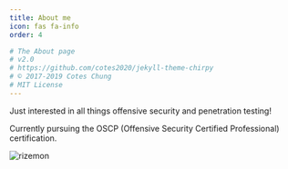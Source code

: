 ```yaml
---
title: About me
icon: fas fa-info
order: 4

# The About page
# v2.0
# https://github.com/cotes2020/jekyll-theme-chirpy
# © 2017-2019 Cotes Chung
# MIT License
---
```


Just interested in all things offensive security and penetration testing! 

Currently pursuing the OSCP (Offensive Security Certified Professional) certification.

![rizemon](https://www.hackthebox.eu/badge/image/140434)